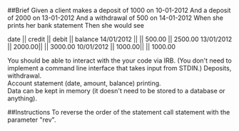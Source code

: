 ##Brief
Given a client makes a deposit of 1000 on 10-01-2012 And a deposit of 2000 on 13-01-2012 And a withdrawal of 500 on 14-01-2012 When she prints her bank statement Then she would see  

date       || credit || debit   || balance
14/01/2012 ||        || 500.00  || 2500.00
13/01/2012 || 2000.00||         || 3000.00
10/01/2012 || 1000.00||         || 1000.00

You should be able to interact with the your code via IRB. (You don't need to implement a command line interface that takes input from STDIN.)
Deposits, withdrawal.  
Account statement (date, amount, balance) printing.  
Data can be kept in memory (it doesn't need to be stored to a database or anything).  

##Instructions
To reverse the order of the statement call statement with the parameter "rev".
